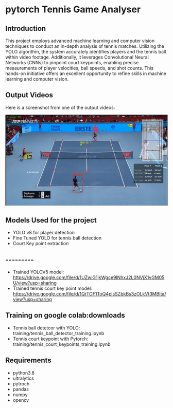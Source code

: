 
# pytorch Tennis Game Analyser

## Introduction
This project employs advanced machine learning and computer vision techniques to conduct an in-depth analysis of tennis matches. Utilizing the YOLO algorithm, the system accurately identifies players and the tennis ball within video footage. Additionally, it leverages Convolutional Neural Networks (CNNs) to pinpoint court keypoints, enabling precise measurements of player velocities, ball speeds, and shot counts. This hands-on initiative offers an excellent opportunity to refine skills in machine learning and computer vision.
## Output Videos
Here is a screenshot from one of the output videos:

![Screenshot](output_videos/screenshot.jpeg)

## Models Used for the project
* YOLO v8 for player detection
* Fine Tuned YOLO for tennis ball detection
* Court Key point extraction
## ---------
* Trained YOLOV5 model: https://drive.google.com/file/d/1UZwiG1jkWgce9lNhxJ2L0NVjX1vGM05U/view?usp=sharing
* Trained tennis court key point model: https://drive.google.com/file/d/1QrTOF1ToQ4plsSZbkBs3zOLkVt3MBlta/view?usp=sharing

## Training on google colab:downloads
* Tennis ball detetcor with YOLO: training/tennis_ball_detector_training.ipynb
* Tennis court keypoint with Pytorch: training/tennis_court_keypoints_training.ipynb

## Requirements
* python3.8
* ultralytics
* pytroch
* pandas
* numpy 
* opencv
